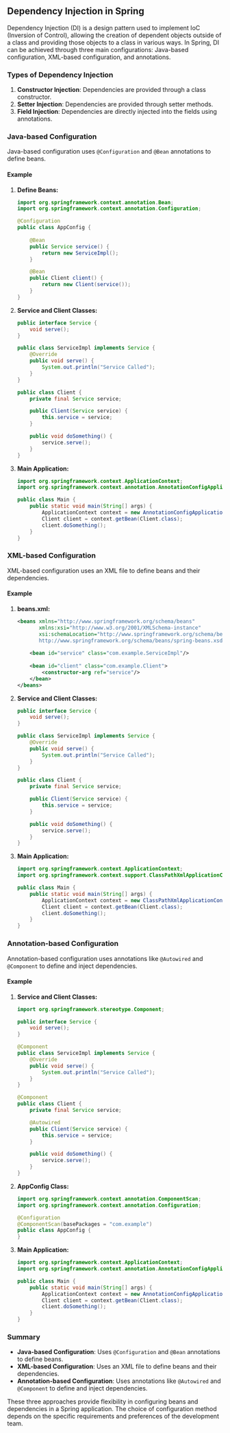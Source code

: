 ## Dependency Injection in Spring

Dependency Injection (DI) is a design pattern used to implement IoC (Inversion of Control), allowing the creation of dependent objects outside of a class and providing those objects to a class in various ways. In Spring, DI can be achieved through three main configurations: Java-based configuration, XML-based configuration, and annotations.

### Types of Dependency Injection

1. **Constructor Injection**: Dependencies are provided through a class constructor.
2. **Setter Injection**: Dependencies are provided through setter methods.
3. **Field Injection**: Dependencies are directly injected into the fields using annotations.

### Java-based Configuration

Java-based configuration uses `@Configuration` and `@Bean` annotations to define beans.

#### Example

1. **Define Beans:**
    ```java
    import org.springframework.context.annotation.Bean;
    import org.springframework.context.annotation.Configuration;

    @Configuration
    public class AppConfig {
        
        @Bean
        public Service service() {
            return new ServiceImpl();
        }

        @Bean
        public Client client() {
            return new Client(service());
        }
    }
    ```

2. **Service and Client Classes:**
    ```java
    public interface Service {
        void serve();
    }

    public class ServiceImpl implements Service {
        @Override
        public void serve() {
            System.out.println("Service Called");
        }
    }

    public class Client {
        private final Service service;

        public Client(Service service) {
            this.service = service;
        }

        public void doSomething() {
            service.serve();
        }
    }
    ```

3. **Main Application:**
    ```java
    import org.springframework.context.ApplicationContext;
    import org.springframework.context.annotation.AnnotationConfigApplicationContext;

    public class Main {
        public static void main(String[] args) {
            ApplicationContext context = new AnnotationConfigApplicationContext(AppConfig.class);
            Client client = context.getBean(Client.class);
            client.doSomething();
        }
    }
    ```

### XML-based Configuration

XML-based configuration uses an XML file to define beans and their dependencies.

#### Example

1. **beans.xml:**
    ```xml
    <beans xmlns="http://www.springframework.org/schema/beans"
           xmlns:xsi="http://www.w3.org/2001/XMLSchema-instance"
           xsi:schemaLocation="http://www.springframework.org/schema/beans
           http://www.springframework.org/schema/beans/spring-beans.xsd">
        
        <bean id="service" class="com.example.ServiceImpl"/>
        
        <bean id="client" class="com.example.Client">
            <constructor-arg ref="service"/>
        </bean>
    </beans>
    ```

2. **Service and Client Classes:**
    ```java
    public interface Service {
        void serve();
    }

    public class ServiceImpl implements Service {
        @Override
        public void serve() {
            System.out.println("Service Called");
        }
    }

    public class Client {
        private final Service service;

        public Client(Service service) {
            this.service = service;
        }

        public void doSomething() {
            service.serve();
        }
    }
    ```

3. **Main Application:**
    ```java
    import org.springframework.context.ApplicationContext;
    import org.springframework.context.support.ClassPathXmlApplicationContext;

    public class Main {
        public static void main(String[] args) {
            ApplicationContext context = new ClassPathXmlApplicationContext("beans.xml");
            Client client = context.getBean(Client.class);
            client.doSomething();
        }
    }
    ```

### Annotation-based Configuration

Annotation-based configuration uses annotations like `@Autowired` and `@Component` to define and inject dependencies.

#### Example

1. **Service and Client Classes:**
    ```java
    import org.springframework.stereotype.Component;

    public interface Service {
        void serve();
    }

    @Component
    public class ServiceImpl implements Service {
        @Override
        public void serve() {
            System.out.println("Service Called");
        }
    }

    @Component
    public class Client {
        private final Service service;

        @Autowired
        public Client(Service service) {
            this.service = service;
        }

        public void doSomething() {
            service.serve();
        }
    }
    ```

2. **AppConfig Class:**
    ```java
    import org.springframework.context.annotation.ComponentScan;
    import org.springframework.context.annotation.Configuration;

    @Configuration
    @ComponentScan(basePackages = "com.example")
    public class AppConfig {
    }
    ```

3. **Main Application:**
    ```java
    import org.springframework.context.ApplicationContext;
    import org.springframework.context.annotation.AnnotationConfigApplicationContext;

    public class Main {
        public static void main(String[] args) {
            ApplicationContext context = new AnnotationConfigApplicationContext(AppConfig.class);
            Client client = context.getBean(Client.class);
            client.doSomething();
        }
    }
    ```

### Summary

- **Java-based Configuration**: Uses `@Configuration` and `@Bean` annotations to define beans.
- **XML-based Configuration**: Uses an XML file to define beans and their dependencies.
- **Annotation-based Configuration**: Uses annotations like `@Autowired` and `@Component` to define and inject dependencies.

These three approaches provide flexibility in configuring beans and dependencies in a Spring application. The choice of configuration method depends on the specific requirements and preferences of the development team.